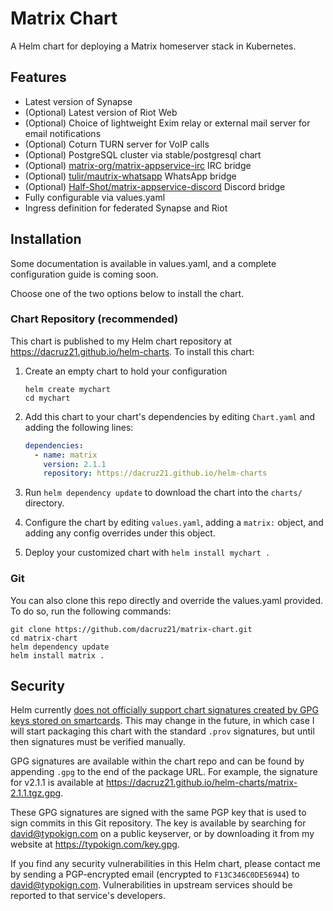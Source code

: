 # Matrix Chart

A Helm chart for deploying a Matrix homeserver stack in Kubernetes.

## Features

- Latest version of Synapse
- (Optional) Latest version of Riot Web
- (Optional) Choice of lightweight Exim relay or external mail server for email notifications
- (Optional) Coturn TURN server for VoIP calls
- (Optional) PostgreSQL cluster via stable/postgresql chart
- (Optional) [matrix-org/matrix-appservice-irc](https://github.com/matrix-org/matrix-appservice-irc) IRC bridge
- (Optional) [tulir/mautrix-whatsapp](https://github.com/tulir/mautrix-whatsapp) WhatsApp bridge
- (Optional) [Half-Shot/matrix-appservice-discord](https://github.com/Half-Shot/matrix-appservice-discord) Discord bridge
- Fully configurable via values.yaml
- Ingress definition for federated Synapse and Riot

## Installation

Some documentation is available in values.yaml, and a complete configuration guide is coming soon.

Choose one of the two options below to install the chart.

### Chart Repository (recommended)

This chart is published to my Helm chart repository at https://dacruz21.github.io/helm-charts. To install this chart:

1. Create an empty chart to hold your configuration

    ```shell script
    helm create mychart
    cd mychart
    ```

1. Add this chart to your chart's dependencies by editing `Chart.yaml` and adding the following lines:

    ```yaml
    dependencies:
      - name: matrix
        version: 2.1.1
        repository: https://dacruz21.github.io/helm-charts
    ```

1. Run `helm dependency update` to download the chart into the `charts/` directory.

1. Configure the chart by editing `values.yaml`, adding a `matrix:` object, and adding any config overrides under this object.

1. Deploy your customized chart with `helm install mychart .`

### Git

You can also clone this repo directly and override the values.yaml provided. To do so, run the following commands:

```shell script
git clone https://github.com/dacruz21/matrix-chart.git
cd matrix-chart
helm dependency update
helm install matrix .
```

## Security
Helm currently [does not officially support chart signatures created by GPG keys stored on smartcards](https://github.com/helm/helm/issues/2843#issuecomment-379532906). This may change in the future, in which case I will start packaging this chart with the standard `.prov` signatures, but until then signatures must be verified manually.

GPG signatures are available within the chart repo and can be found by appending `.gpg` to the end of the package URL. For example, the signature for v2.1.1 is available at https://dacruz21.github.io/helm-charts/matrix-2.1.1.tgz.gpg.

These GPG signatures are signed with the same PGP key that is used to sign commits in this Git repository. The key is available by searching for david@typokign.com on a public keyserver, or by downloading it from my website at https://typokign.com/key.gpg.

If you find any security vulnerabilities in this Helm chart, please contact me by sending a PGP-encrypted email (encrypted to `F13C346C0DE56944`) to david@typokign.com. Vulnerabilities in upstream services should be reported to that service's developers.
